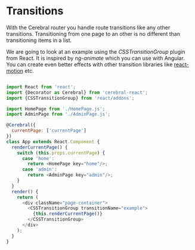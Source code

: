 # Transitions

With the Cerebral router you handle route transitions like any other transitions. Transitioning from one page to an other is no different than transitioning items in a list.

We are going to look at an example using the *CSSTransitionGroup* plugin from React. It is inspired by *ng-animate* which you can use with Angular. You can create even better effects with other transition libraries like [react-motion](https://github.com/chenglou/react-motion) etc.

```javascript

import React from 'react';
import {Decorator as Cerebral} from 'cerebral-react';
import {CSSTransitionGroup} from 'react/addons';

import HomePage from './HomePage.js';
import AdminPage from './AdminPage.js';

@Cerebral({
  currentPage: ['currentPage']
})
class App extends React.Component {
  renderCurrentPage() {
    switch (this.props.currentPage) {
      case 'home':
        return <HomePage key="home"/>;
      case 'admin':
        return <AdminPage key="admin"/>;
    }     
  }
  render() {
    return (
      <div className="page-container">
        <CSSTransitionGroup transitionName="example">
          {this.renderCurrentPage()}
        </CSSTransitionGroup>
      </div>
    );  
  }
}
```
